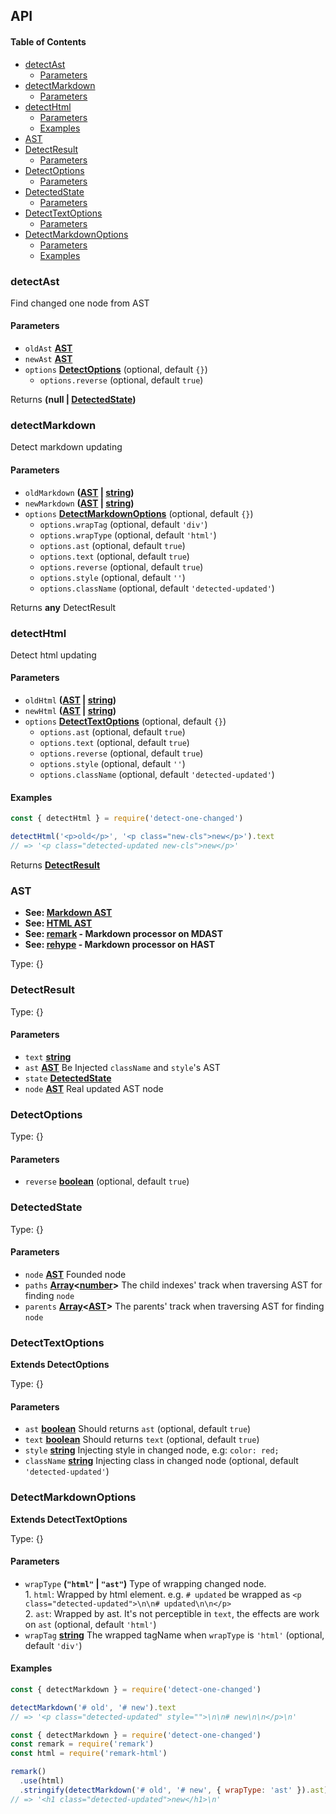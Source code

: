 ## API

<!-- Generated by documentation.js. Update this documentation by updating the source code. -->

#### Table of Contents

- [detectAst](#detectast)
  - [Parameters](#parameters)
- [detectMarkdown](#detectmarkdown)
  - [Parameters](#parameters-1)
- [detectHtml](#detecthtml)
  - [Parameters](#parameters-2)
  - [Examples](#examples)
- [AST](#ast)
- [DetectResult](#detectresult)
  - [Parameters](#parameters-3)
- [DetectOptions](#detectoptions)
  - [Parameters](#parameters-4)
- [DetectedState](#detectedstate)
  - [Parameters](#parameters-5)
- [DetectTextOptions](#detecttextoptions)
  - [Parameters](#parameters-6)
- [DetectMarkdownOptions](#detectmarkdownoptions)
  - [Parameters](#parameters-7)
  - [Examples](#examples-1)

### detectAst

Find changed one node from AST

#### Parameters

- `oldAst` **[AST](#ast)**
- `newAst` **[AST](#ast)**
- `options` **[DetectOptions](#detectoptions)** (optional, default `{}`)
  - `options.reverse` (optional, default `true`)

Returns **(null | [DetectedState](#detectedstate))**

### detectMarkdown

Detect markdown updating

#### Parameters

- `oldMarkdown` **([AST](#ast) \| [string](https://developer.mozilla.org/docs/Web/JavaScript/Reference/Global_Objects/String))**
- `newMarkdown` **([AST](#ast) \| [string](https://developer.mozilla.org/docs/Web/JavaScript/Reference/Global_Objects/String))**
- `options` **[DetectMarkdownOptions](#detectmarkdownoptions)** (optional, default `{}`)
  - `options.wrapTag` (optional, default `'div'`)
  - `options.wrapType` (optional, default `'html'`)
  - `options.ast` (optional, default `true`)
  - `options.text` (optional, default `true`)
  - `options.reverse` (optional, default `true`)
  - `options.style` (optional, default `''`)
  - `options.className` (optional, default `'detected-updated'`)

Returns **any** DetectResult

### detectHtml

Detect html updating

#### Parameters

- `oldHtml` **([AST](#ast) \| [string](https://developer.mozilla.org/docs/Web/JavaScript/Reference/Global_Objects/String))**
- `newHtml` **([AST](#ast) \| [string](https://developer.mozilla.org/docs/Web/JavaScript/Reference/Global_Objects/String))**
- `options` **[DetectTextOptions](#detecttextoptions)** (optional, default `{}`)
  - `options.ast` (optional, default `true`)
  - `options.text` (optional, default `true`)
  - `options.reverse` (optional, default `true`)
  - `options.style` (optional, default `''`)
  - `options.className` (optional, default `'detected-updated'`)

#### Examples

```javascript
const { detectHtml } = require('detect-one-changed')

detectHtml('<p>old</p>', '<p class="new-cls">new</p>').text
// => '<p class="detected-updated new-cls">new</p>'
```

Returns **[DetectResult](#detectresult)**

### AST

- **See: [Markdown AST](https://github.com/syntax-tree/mdast)**
- **See: [HTML AST](https://github.com/syntax-tree/hast)**
- **See: [remark](https://github.com/remarkjs/remark) - Markdown processor on MDAST**
- **See: [rehype](https://github.com/rehypejs/rehype) - Markdown processor on HAST**

Type: {}

### DetectResult

Type: {}

#### Parameters

- `text` **[string](https://developer.mozilla.org/docs/Web/JavaScript/Reference/Global_Objects/String)**
- `ast` **[AST](#ast)** Be Injected `className` and `style`'s AST
- `state` **[DetectedState](#detectedstate)**
- `node` **[AST](#ast)** Real updated AST node

### DetectOptions

Type: {}

#### Parameters

- `reverse` **[boolean](https://developer.mozilla.org/docs/Web/JavaScript/Reference/Global_Objects/Boolean)** (optional, default `true`)

### DetectedState

Type: {}

#### Parameters

- `node` **[AST](#ast)** Founded node
- `paths` **[Array](https://developer.mozilla.org/docs/Web/JavaScript/Reference/Global_Objects/Array)&lt;[number](https://developer.mozilla.org/docs/Web/JavaScript/Reference/Global_Objects/Number)>** The child indexes' track when traversing AST for finding `node`
- `parents` **[Array](https://developer.mozilla.org/docs/Web/JavaScript/Reference/Global_Objects/Array)&lt;[AST](#ast)>** The parents' track when traversing AST for finding `node`

### DetectTextOptions

**Extends DetectOptions**

Type: {}

#### Parameters

- `ast` **[boolean](https://developer.mozilla.org/docs/Web/JavaScript/Reference/Global_Objects/Boolean)** Should returns `ast` (optional, default `true`)
- `text` **[boolean](https://developer.mozilla.org/docs/Web/JavaScript/Reference/Global_Objects/Boolean)** Should returns `text` (optional, default `true`)
- `style` **[string](https://developer.mozilla.org/docs/Web/JavaScript/Reference/Global_Objects/String)** Injecting style in changed node, e.g: `color: red;`
- `className` **[string](https://developer.mozilla.org/docs/Web/JavaScript/Reference/Global_Objects/String)** Injecting class in changed node (optional, default `'detected-updated'`)

### DetectMarkdownOptions

**Extends DetectTextOptions**

Type: {}

#### Parameters

- `wrapType` **(`"html"` \| `"ast"`)** Type of wrapping changed node. <br/>
  1\. `html`: Wrapped by html element. e.g. `# updated` be wrapped as `<p class="detected-updated">\n\n# updated\n\n</p>` <br/>
  2\. `ast`: Wrapped by ast. It's not perceptible in `text`, the effects are work on `ast` (optional, default `'html'`)
- `wrapTag` **[string](https://developer.mozilla.org/docs/Web/JavaScript/Reference/Global_Objects/String)** The wrapped tagName when `wrapType` is `'html'` (optional, default `'div'`)

#### Examples

```javascript
const { detectMarkdown } = require('detect-one-changed')

detectMarkdown('# old', '# new').text
// => '<p class="detected-updated" style="">\n\n# new\n\n</p>\n'
```

```javascript
const { detectMarkdown } = require('detect-one-changed')
const remark = require('remark')
const html = require('remark-html')

remark()
  .use(html)
  .stringify(detectMarkdown('# old', '# new', { wrapType: 'ast' }).ast)
// => '<h1 class="detected-updated">new</h1>\n'
```
